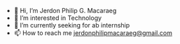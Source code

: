 - 👋 Hi, I’m Jerdon Philip G. Macaraeg
- 👀 I’m interested in Technology
- 🌱 I’m currently seeking for ab internship
- 📫 How to reach me jerdonphilipmacaraeg@gmail.com
